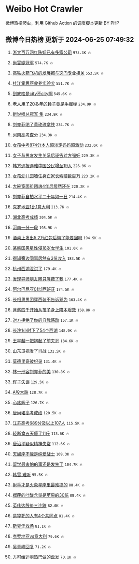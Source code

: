 # Weibo Hot Crawler 



微博热榜爬虫，利用 Github Action 的调度脚本更新 BY PHP 


## 微博今日热榜 更新于 2024-06-25 07:49:32 
1. [浙大百万网红陈娴已有多家公司](https://s.weibo.com/weibo?q=%23%E6%B5%99%E5%A4%A7%E7%99%BE%E4%B8%87%E7%BD%91%E7%BA%A2%E9%99%88%E5%A8%B4%E5%B7%B2%E6%9C%89%E5%A4%9A%E5%AE%B6%E5%85%AC%E5%8F%B8%23&t=31&band_rank=1&Refer=top) `973.3K 🔥` 

1. [尚雯婕冠军](https://s.weibo.com/weibo?q=%23%E5%B0%9A%E9%9B%AF%E5%A9%95%E5%86%A0%E5%86%9B%23&t=31&band_rank=2&Refer=top) `574.7K 🔥` 

1. [高铁火箭飞机的发展都与这门专业相关](https://s.weibo.com/weibo?q=%23%E9%AB%98%E9%93%81%E7%81%AB%E7%AE%AD%E9%A3%9E%E6%9C%BA%E7%9A%84%E5%8F%91%E5%B1%95%E9%83%BD%E4%B8%8E%E8%BF%99%E9%97%A8%E4%B8%93%E4%B8%9A%E7%9B%B8%E5%85%B3%23&t=31&band_rank=3&Refer=top) `553.5K 🔥` 

1. [杜江霍思燕收养实验犬](https://s.weibo.com/weibo?q=%23%E6%9D%9C%E6%B1%9F%E9%9C%8D%E6%80%9D%E7%87%95%E6%94%B6%E5%85%BB%E5%AE%9E%E9%AA%8C%E7%8A%AC%23&t=31&band_rank=4&Refer=top) `551.7K 🔥` 

1. [到底啥是city不city啊](https://s.weibo.com/weibo?q=%23%E5%88%B0%E5%BA%95%E5%95%A5%E6%98%AFcity%E4%B8%8Dcity%E5%95%8A%23&t=31&band_rank=5&Refer=top) `545.6K 🔥` 

1. [老人用了20多年的锤子竟是手榴弹](https://s.weibo.com/weibo?q=%23%E8%80%81%E4%BA%BA%E7%94%A8%E4%BA%8620%E5%A4%9A%E5%B9%B4%E7%9A%84%E9%94%A4%E5%AD%90%E7%AB%9F%E6%98%AF%E6%89%8B%E6%A6%B4%E5%BC%B9%23&t=31&band_rank=6&Refer=top) `234.9K 🔥` 

1. [新说唱总冠军 隼](https://s.weibo.com/weibo?q=%E6%96%B0%E8%AF%B4%E5%94%B1%E6%80%BB%E5%86%A0%E5%86%9B%20%E9%9A%BC&t=31&band_rank=7&Refer=top) `234.9K 🔥` 

1. [刘亦菲喝了黄玫瑰拿铁](https://s.weibo.com/weibo?q=%23%E5%88%98%E4%BA%A6%E8%8F%B2%E5%96%9D%E4%BA%86%E9%BB%84%E7%8E%AB%E7%91%B0%E6%8B%BF%E9%93%81%23&t=31&band_rank=8&Refer=top) `234.7K 🔥` 

1. [河南高考查分](https://s.weibo.com/weibo?q=%E6%B2%B3%E5%8D%97%E9%AB%98%E8%80%83%E6%9F%A5%E5%88%86&t=31&band_rank=9&Refer=top) `234.3K 🔥` 

1. [女孩中考874分本人超淡定妈妈超激动](https://s.weibo.com/weibo?q=%23%E5%A5%B3%E5%AD%A9%E4%B8%AD%E8%80%83874%E5%88%86%E6%9C%AC%E4%BA%BA%E8%B6%85%E6%B7%A1%E5%AE%9A%E5%A6%88%E5%A6%88%E8%B6%85%E6%BF%80%E5%8A%A8%23&t=31&band_rank=10&Refer=top) `232.6K 🔥` 

1. [女子与男友发生关系后诬告对方强奸](https://s.weibo.com/weibo?q=%23%E5%A5%B3%E5%AD%90%E4%B8%8E%E7%94%B7%E5%8F%8B%E5%8F%91%E7%94%9F%E5%85%B3%E7%B3%BB%E5%90%8E%E8%AF%AC%E5%91%8A%E5%AF%B9%E6%96%B9%E5%BC%BA%E5%A5%B8%23&t=31&band_rank=11&Refer=top) `229.3K 🔥` 

1. [韩方通报遇难中国公民增至19人](https://s.weibo.com/weibo?q=%23%E9%9F%A9%E6%96%B9%E9%80%9A%E6%8A%A5%E9%81%87%E9%9A%BE%E4%B8%AD%E5%9B%BD%E5%85%AC%E6%B0%91%E5%A2%9E%E8%87%B319%E4%BA%BA%23&t=31&band_rank=12&Refer=top) `226.9K 🔥` 

1. [女孩幼儿园噎住身亡家长索赔数百万](https://s.weibo.com/weibo?q=%23%E5%A5%B3%E5%AD%A9%E5%B9%BC%E5%84%BF%E5%9B%AD%E5%99%8E%E4%BD%8F%E8%BA%AB%E4%BA%A1%E5%AE%B6%E9%95%BF%E7%B4%A2%E8%B5%94%E6%95%B0%E7%99%BE%E4%B8%87%23&t=31&band_rank=13&Refer=top) `223.2K 🔥` 

1. [大碗宽面组团魂4年后居然还在](https://s.weibo.com/weibo?q=%23%E5%A4%A7%E7%A2%97%E5%AE%BD%E9%9D%A2%E7%BB%84%E5%9B%A2%E9%AD%824%E5%B9%B4%E5%90%8E%E5%B1%85%E7%84%B6%E8%BF%98%E5%9C%A8%23&t=31&band_rank=14&Refer=top) `220.2K 🔥` 

1. [刘亦菲自拍水平二十年如一日](https://s.weibo.com/weibo?q=%23%E5%88%98%E4%BA%A6%E8%8F%B2%E8%87%AA%E6%8B%8D%E6%B0%B4%E5%B9%B3%E4%BA%8C%E5%8D%81%E5%B9%B4%E5%A6%82%E4%B8%80%E6%97%A5%23&t=31&band_rank=15&Refer=top) `214.4K 🔥` 

1. [克罗地亚1比1意大利](https://s.weibo.com/weibo?q=%23%E5%85%8B%E7%BD%97%E5%9C%B0%E4%BA%9A1%E6%AF%941%E6%84%8F%E5%A4%A7%E5%88%A9%23&t=31&band_rank=16&Refer=top) `213.7K 🔥` 

1. [湖北高考成绩](https://s.weibo.com/weibo?q=%E6%B9%96%E5%8C%97%E9%AB%98%E8%80%83%E6%88%90%E7%BB%A9&t=31&band_rank=17&Refer=top) `204.5K 🔥` 

1. [河南一分一段](https://s.weibo.com/weibo?q=%E6%B2%B3%E5%8D%97%E4%B8%80%E5%88%86%E4%B8%80%E6%AE%B5&t=31&band_rank=18&Refer=top) `198.9K 🔥` 

1. [酒桌上发出5.2万红包后悔了能要回吗](https://s.weibo.com/weibo?q=%23%E9%85%92%E6%A1%8C%E4%B8%8A%E5%8F%91%E5%87%BA5.2%E4%B8%87%E7%BA%A2%E5%8C%85%E5%90%8E%E6%82%94%E4%BA%86%E8%83%BD%E8%A6%81%E5%9B%9E%E5%90%97%23&t=31&band_rank=19&Refer=top) `194.9K 🔥` 

1. [某韩国男星性侵18岁女学生](https://s.weibo.com/weibo?q=%23%E6%9F%90%E9%9F%A9%E5%9B%BD%E7%94%B7%E6%98%9F%E6%80%A7%E4%BE%B518%E5%B2%81%E5%A5%B3%E5%AD%A6%E7%94%9F%23&t=31&band_rank=20&Refer=top) `191.0K 🔥` 

1. [得知旁边同事居然有3份收入](https://s.weibo.com/weibo?q=%23%E5%BE%97%E7%9F%A5%E6%97%81%E8%BE%B9%E5%90%8C%E4%BA%8B%E5%B1%85%E7%84%B6%E6%9C%893%E4%BB%BD%E6%94%B6%E5%85%A5%23&t=31&band_rank=21&Refer=top) `183.5K 🔥` 

1. [杭州西湖泄洪了](https://s.weibo.com/weibo?q=%23%E6%9D%AD%E5%B7%9E%E8%A5%BF%E6%B9%96%E6%B3%84%E6%B4%AA%E4%BA%86%23&t=31&band_rank=22&Refer=top) `179.4K 🔥` 

1. [发现导师朋友圈只屏蔽了我](https://s.weibo.com/weibo?q=%23%E5%8F%91%E7%8E%B0%E5%AF%BC%E5%B8%88%E6%9C%8B%E5%8F%8B%E5%9C%88%E5%8F%AA%E5%B1%8F%E8%94%BD%E4%BA%86%E6%88%91%23&t=31&band_rank=23&Refer=top) `177.4K 🔥` 

1. [阿尔巴尼亚0比1西班牙](https://s.weibo.com/weibo?q=%23%E9%98%BF%E5%B0%94%E5%B7%B4%E5%B0%BC%E4%BA%9A0%E6%AF%941%E8%A5%BF%E7%8F%AD%E7%89%99%23&t=31&band_rank=24&Refer=top) `174.5K 🔥` 

1. [长相思男团穿西装不告诉邓为](https://s.weibo.com/weibo?q=%23%E9%95%BF%E7%9B%B8%E6%80%9D%E7%94%B7%E5%9B%A2%E7%A9%BF%E8%A5%BF%E8%A3%85%E4%B8%8D%E5%91%8A%E8%AF%89%E9%82%93%E4%B8%BA%23&t=31&band_rank=25&Refer=top) `163.4K 🔥` 

1. [月薪四千开始从孩子身上降本增效](https://s.weibo.com/weibo?q=%23%E6%9C%88%E8%96%AA%E5%9B%9B%E5%8D%83%E5%BC%80%E5%A7%8B%E4%BB%8E%E5%AD%A9%E5%AD%90%E8%BA%AB%E4%B8%8A%E9%99%8D%E6%9C%AC%E5%A2%9E%E6%95%88%23&t=31&band_rank=26&Refer=top) `158.8K 🔥` 

1. [对方拒绝了你的自我感动](https://s.weibo.com/weibo?q=%E5%AF%B9%E6%96%B9%E6%8B%92%E7%BB%9D%E4%BA%86%E4%BD%A0%E7%9A%84%E8%87%AA%E6%88%91%E6%84%9F%E5%8A%A8&t=31&band_rank=27&Refer=top) `157.1K 🔥` 

1. [长沙1小时下了54个西湖](https://s.weibo.com/weibo?q=%23%E9%95%BF%E6%B2%991%E5%B0%8F%E6%97%B6%E4%B8%8B%E4%BA%8654%E4%B8%AA%E8%A5%BF%E6%B9%96%23&t=31&band_rank=28&Refer=top) `148.9K 🔥` 

1. [王星越一把抱起了前夫哥](https://s.weibo.com/weibo?q=%23%E7%8E%8B%E6%98%9F%E8%B6%8A%E4%B8%80%E6%8A%8A%E6%8A%B1%E8%B5%B7%E4%BA%86%E5%89%8D%E5%A4%AB%E5%93%A5%23&t=31&band_rank=29&Refer=top) `134.6K 🔥` 

1. [山东卫视发了肖战](https://s.weibo.com/weibo?q=%23%E5%B1%B1%E4%B8%9C%E5%8D%AB%E8%A7%86%E5%8F%91%E4%BA%86%E8%82%96%E6%88%98%23&t=31&band_rank=30&Refer=top) `131.5K 🔥` 

1. [莫德里奇破纪录](https://s.weibo.com/weibo?q=%E8%8E%AB%E5%BE%B7%E9%87%8C%E5%A5%87%E7%A0%B4%E7%BA%AA%E5%BD%95&t=31&band_rank=31&Refer=top) `131.4K 🔥` 

1. [林一形容刘亦菲的美](https://s.weibo.com/weibo?q=%23%E6%9E%97%E4%B8%80%E5%BD%A2%E5%AE%B9%E5%88%98%E4%BA%A6%E8%8F%B2%E7%9A%84%E7%BE%8E%23&t=31&band_rank=32&Refer=top) `130.8K 🔥` 

1. [辉子失误](https://s.weibo.com/weibo?q=%E8%BE%89%E5%AD%90%E5%A4%B1%E8%AF%AF&t=31&band_rank=33&Refer=top) `129.5K 🔥` 

1. [A股大跌](https://s.weibo.com/weibo?q=%23A%E8%82%A1%E5%A4%A7%E8%B7%8C%23&t=31&band_rank=34&Refer=top) `128.7K 🔥` 

1. [心疼辉子](https://s.weibo.com/weibo?q=%23%E5%BF%83%E7%96%BC%E8%BE%89%E5%AD%90%23&t=31&band_rank=35&Refer=top) `126.7K 🔥` 

1. [唐尚珺高考成绩](https://s.weibo.com/weibo?q=%E5%94%90%E5%B0%9A%E7%8F%BA%E9%AB%98%E8%80%83%E6%88%90%E7%BB%A9&t=31&band_rank=36&Refer=top) `120.5K 🔥` 

1. [江苏高考689分及以上107人](https://s.weibo.com/weibo?q=%23%E6%B1%9F%E8%8B%8F%E9%AB%98%E8%80%83689%E5%88%86%E5%8F%8A%E4%BB%A5%E4%B8%8A107%E4%BA%BA%23&t=31&band_rank=37&Refer=top) `115.5K 🔥` 

1. [轻断食五天瘦了11斤](https://s.weibo.com/weibo?q=%23%E8%BD%BB%E6%96%AD%E9%A3%9F%E4%BA%94%E5%A4%A9%E7%98%A6%E4%BA%8611%E6%96%A4%23&t=31&band_rank=38&Refer=top) `113.6K 🔥` 

1. [唐治平疑似精神失常](https://s.weibo.com/weibo?q=%23%E5%94%90%E6%B2%BB%E5%B9%B3%E7%96%91%E4%BC%BC%E7%B2%BE%E7%A5%9E%E5%A4%B1%E5%B8%B8%23&t=31&band_rank=39&Refer=top) `112.6K 🔥` 

1. [天蝎座不愧是纯爱战士](https://s.weibo.com/weibo?q=%23%E5%A4%A9%E8%9D%8E%E5%BA%A7%E4%B8%8D%E6%84%A7%E6%98%AF%E7%BA%AF%E7%88%B1%E6%88%98%E5%A3%AB%23&t=31&band_rank=40&Refer=top) `109.3K 🔥` 

1. [留学最害怕的事还是发生了](https://s.weibo.com/weibo?q=%23%E7%95%99%E5%AD%A6%E6%9C%80%E5%AE%B3%E6%80%95%E7%9A%84%E4%BA%8B%E8%BF%98%E6%98%AF%E5%8F%91%E7%94%9F%E4%BA%86%23&t=31&band_rank=41&Refer=top) `104.7K 🔥` 

1. [韩雪 难听](https://s.weibo.com/weibo?q=%E9%9F%A9%E9%9B%AA%20%E9%9A%BE%E5%90%AC&t=31&band_rank=42&Refer=top) `95.5K 🔥` 

1. [射手才是火象星座里最难搞的](https://s.weibo.com/weibo?q=%23%E5%B0%84%E6%89%8B%E6%89%8D%E6%98%AF%E7%81%AB%E8%B1%A1%E6%98%9F%E5%BA%A7%E9%87%8C%E6%9C%80%E9%9A%BE%E6%90%9E%E7%9A%84%23&t=31&band_rank=43&Refer=top) `88.4K 🔥` 

1. [榴莲的叶酸含量是苹果的30倍](https://s.weibo.com/weibo?q=%23%E6%A6%B4%E8%8E%B2%E7%9A%84%E5%8F%B6%E9%85%B8%E5%90%AB%E9%87%8F%E6%98%AF%E8%8B%B9%E6%9E%9C%E7%9A%8430%E5%80%8D%23&t=31&band_rank=44&Refer=top) `88.4K 🔥` 

1. [英伟达股价三连跌](https://s.weibo.com/weibo?q=%23%E8%8B%B1%E4%BC%9F%E8%BE%BE%E8%82%A1%E4%BB%B7%E4%B8%89%E8%BF%9E%E8%B7%8C%23&t=31&band_rank=45&Refer=top) `82.0K 🔥` 

1. [易猝死的人有4个共同点](https://s.weibo.com/weibo?q=%23%E6%98%93%E7%8C%9D%E6%AD%BB%E7%9A%84%E4%BA%BA%E6%9C%894%E4%B8%AA%E5%85%B1%E5%90%8C%E7%82%B9%23&t=31&band_rank=46&Refer=top) `81.4K 🔥` 

1. [靳梦佳救场](https://s.weibo.com/weibo?q=%23%E9%9D%B3%E6%A2%A6%E4%BD%B3%E6%95%91%E5%9C%BA%23&t=31&band_rank=47&Refer=top) `81.1K 🔥` 

1. [克罗地亚vs意大利](https://s.weibo.com/weibo?q=%23%E5%85%8B%E7%BD%97%E5%9C%B0%E4%BA%9Avs%E6%84%8F%E5%A4%A7%E5%88%A9%23&t=31&band_rank=48&Refer=top) `79.6K 🔥` 

1. [吴青峰回复](https://s.weibo.com/weibo?q=%E5%90%B4%E9%9D%92%E5%B3%B0%E5%9B%9E%E5%A4%8D&t=31&band_rank=49&Refer=top) `71.2K 🔥` 

1. [方可给迪丽热巴做的盘发](https://s.weibo.com/weibo?q=%23%E6%96%B9%E5%8F%AF%E7%BB%99%E8%BF%AA%E4%B8%BD%E7%83%AD%E5%B7%B4%E5%81%9A%E7%9A%84%E7%9B%98%E5%8F%91%23&t=31&band_rank=50&Refer=top) `70.1K 🔥` 

